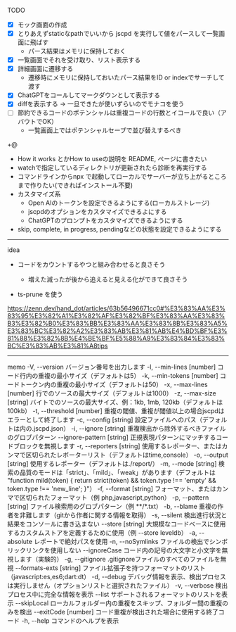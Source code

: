 TODO
- [x] モック画面の作成
- [x] とりあえずstaticなpathでいいから jscpd を実行して値をパースして一覧画面に飛ばす
  - パース結果はメモリに保持しておく
- [x] 一覧画面でそれを受け取り、リスト表示する
- [x] 詳細画面に遷移する
  - 遷移時にメモリに保持しておいたパース結果をID or indexでサーチして渡す
- [x] ChatGPTをコールしてマークダウンとして表示する
- [x] diffを表示する -> 一旦できたが使いずらいのでモナコを使う
- [ ] 節約できるコードのポテンシャルは重複コードの行数とイコールで良い（アバウトでOK）
  - 一覧画面上ではポテンシャルセーブで並び替えするべき

+@
- How it works とかHow to useの説明を README, ページに書きたい
- watchで指定しているディレクトリが更新されたら診断を再実行する
- コマンドラインからnpx で起動してローカルでサーバーが立ち上がるところまで作りたい(できればインストール不要)
- カスタマイズ系
  - Open AIのトークンを設定できるようにする(ローカルストレージ)
  - jscpdのオプションをカスタマイズできるよにする
  - ChatGPTのプロンプトをカスタマイズできるようにする
- skip, complete, in progress, pendingなどの状態を設定できるようにする

---

idea

- コードをカウントするやつと組み合わせると良さそう
  - 増えた減ったが後から追えると見える化ができて良さそう

- ts-prune を使う

https://zenn.dev/hand_dot/articles/63b56496671cc0#%E3%83%AA%E3%83%95%E3%82%A1%E3%82%AF%E3%82%BF%E3%83%AA%E3%83%B3%E3%82%B0%E3%83%BB%E3%83%AA%E3%83%8B%E3%83%A5%E3%83%BC%E3%82%A2%E3%83%AB%E3%81%AB%E4%BD%BF%E3%81%88%E3%82%8B%E4%BE%BF%E5%88%A9%E3%83%84%E3%83%BC%E3%83%AB%E3%81%A8tips

---

memo
-V, --version バージョン番号を出力します
-l, --min-lines [number] コード行内の重複の最小サイズ（デフォルトは5）
-k, --min-tokens [number] コードトークン内の重複の最小サイズ（デフォルトは50）
-x, --max-lines [number] 行でのソースの最大サイズ（デフォルトは1000）
-z, --max-size [string] バイトでのソースの最大サイズ、例：1kb, 1mb, 120kb（デフォルトは100kb）
-t, --threshold [number] 重複の閾値、重複が閾値以上の場合jscpdはエラーとして終了します
-c, --config [string] 設定ファイルへのパス（デフォルトは<path>内の.jscpd.json）
-i, --ignore [string] 重複検出から除外するべきファイルのグロブパターン
--ignore-pattern [string] 正規表現パターンにマッチするコードブロックを無視します
-r, --reporters [string] 使用するレポーター、またはカンマで区切られたレポーターリスト（デフォルトはtime,console）
-o, --output [string] 使用するレポーター（デフォルトは./report/）
-m, --mode [string] 検索の品質のモードは「strict」、「mild」、「weak」があります（デフォルトは "function mild(token) {
return strict(token) && token.type !== 'empty' && token.type !== 'new_line';
}"）
-f, --format [string] フォーマット、またはカンマで区切られたフォーマット（例 php,javascript,python）
-p, --pattern [string] ファイル検索用のグロブパターン（例 **/*.txt）
-b, --blame 重複の作者を非難します（gitから作者に関する情報を取得）
-s, --silent 検出進行状況と結果をコンソールに書き込まない
--store [string] 大規模なコードベースに使用するカスタムストアを定義するために使用（例 --store leveldb）
-a, --absolute レポートで絶対パスを使用
-n, --noSymlinks ファイルの検出でシンボリックリンクを使用しない
--ignoreCase コード内の記号の大文字と小文字を無視します（実験的）
-g, --gitignore .gitignoreファイルのすべてのファイルを無視
--formats-exts [string] ファイル拡張子を持つフォーマットのリスト（javascript:es,es6;dart:dt）
-d, --debug デバッグ情報を表示、検出プロセスは実行しません（オプションリストと選択されたファイル）
-v, --verbose 検出プロセス中に完全な情報を表示
--list サポートされるフォーマットのリストを表示
--skipLocal ローカルフォルダー内の重複をスキップ、フォルダー間の重複のみを検出
--exitCode [number] コード重複が検出された場合に使用する終了コード
-h, --help コマンドのヘルプを表示